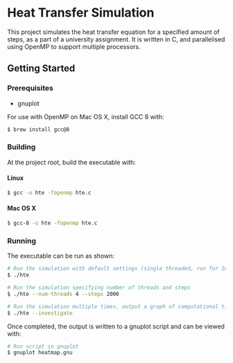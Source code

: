 # Heat Transfer Simulation

<p>
This project simulates the heat transfer equation for a specified amount of steps, as a part of a university assignment.
It is written in C, and parallelised using OpenMP to support multiple processors.
</p>

## Getting Started

### Prerequisites

<ul>
<li>gnuplot</li>
</ul>

<p>
For use with OpenMP on Mac OS X, install GCC 8 with:
</p>

```bash
$ brew install gcc@8
```

### Building

<p>
At the project root, build the executable with:
</p>

#### Linux

```bash
$ gcc -o hte -fopenmp hte.c
```

#### Mac OS X

```bash
$ gcc-8 -o hte -fopenmp hte.c
```

### Running

<p>
The executable can be run as shown:
</p>

```bash
# Run the simulation with default settings (single threaded, run for 10000 steps)
$ ./hte

# Run the simulation specifying number of threads and steps
$ ./hte --num-threads 4 --steps 2000

# Run the simulation multiple times, output a graph of computational time against number of threads
$ ./hte --investigate
```

<p>
Once completed, the output is written to a gnuplot script and can be viewed with:
</p>

```bash
# Run script in gnuplot
$ gnuplot heatmap.gnu
```
